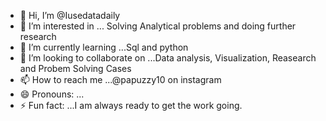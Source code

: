 - 👋 Hi, I’m @Iusedatadaily
- 👀 I’m interested in ... Solving Analytical problems and doing further research
- 🌱 I’m currently learning ...Sql and python
- 💞️ I’m looking to collaborate on ...Data analysis, Visualization, Reasearch and Probem Solving Cases
- 📫 How to reach me ...@papuzzy10 on instagram
- 😄 Pronouns: ...
- ⚡ Fun fact: ...I am always ready to get the work going.

<!---
Iusedatadaily/Iusedatadaily is a ✨ special ✨ repository because its `README.md` (this file) appears on your GitHub profile.
You can click the Preview link to take a look at your changes.
--->
